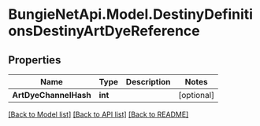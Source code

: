 
# BungieNetApi.Model.DestinyDefinitionsDestinyArtDyeReference

## Properties

Name | Type | Description | Notes
------------ | ------------- | ------------- | -------------
**ArtDyeChannelHash** | **int** |  | [optional] 

[[Back to Model list]](../README.md#documentation-for-models)
[[Back to API list]](../README.md#documentation-for-api-endpoints)
[[Back to README]](../README.md)


